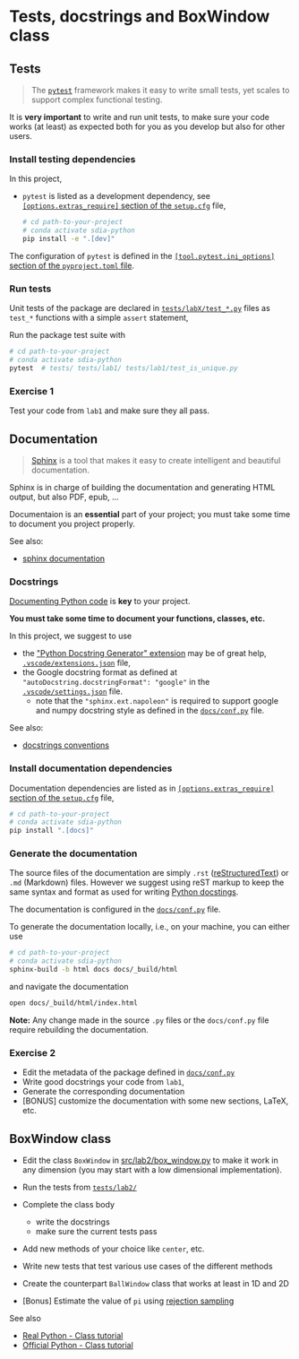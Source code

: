 # Tests, docstrings and BoxWindow class

## Tests

> The [`pytest`](https://docs.pytest.org/en/6.2.x/) framework makes it easy to write small tests, yet scales to support complex functional testing.

It is **very important** to write and run unit tests, to make sure your code works (at least) as expected both for you as you develop but also for other users.

### Install testing dependencies

In this project,

- `pytest` is listed as a development dependency, see [`[options.extras_require]` section of the `setup.cfg`](../../setup.cfg) file,

    ```bash
    # cd path-to-your-project
    # conda activate sdia-python
    pip install -e ".[dev]"
    ```

The configuration of `pytest` is defined in the [`[tool.pytest.ini_options]` section of the `pyproject.toml` file](https://docs.pytest.org/en/latest/reference/customize.html#pyproject-toml).

### Run tests

Unit tests of the package are declared in [`tests/labX/test_*.py`](../../tests/) files as `test_*` functions with a simple `assert` statement,

Run the package test suite with

```bash
# cd path-to-your-project
# conda activate sdia-python
pytest  # tests/ tests/lab1/ tests/lab1/test_is_unique.py
```

### Exercise 1

Test your code from `lab1` and make sure they all pass.

## Documentation

> [Sphinx](https://www.sphinx-doc.org/en/master/index.html)  is a tool that makes it easy to create intelligent and beautiful documentation.

Sphinx is in charge of building the documentation and generating HTML output, but also PDF, epub, ...

Documentaion is an **essential** part of your project; you must take some time to document you project properly.

See also:

- [sphinx documentation](https://www.sphinx-doc.org/en/master/usage/configuration.html)

### Docstrings

[Documenting Python code](https://realpython.com/documenting-python-code/) is **key** to your project.

**You must take some time to document your functions, classes, etc.**

In this project, we suggest to use

- the ["Python Docstring Generator" extension](https://marketplace.visualstudio.com/items?itemName=njpwerner.autodocstring) may be of great help, [`.vscode/extensions.json`](../../.vscode/extensions.json) file,
- the Google docstring format as defined at  `"autoDocstring.docstringFormat": "google"` in the [`.vscode/settings.json`](../../.vscode/settings.json) file.
  - note that the `"sphinx.ext.napoleon"` is required to support google and numpy docstring style as defined in the [`docs/conf.py`](../../docs/conf.py) file.

See also:

- [docstrings conventions](https://www.python.org/dev/peps/pep-0257/)

### Install documentation dependencies

Documentation dependencies are listed as in [`[options.extras_require]` section of the `setup.cfg`](../../setup.cfg) file,

  ```bash
  # cd path-to-your-project
  # conda activate sdia-python
  pip install ".[docs]"
  ```

### Generate the documentation

The source files of the documentation are simply `.rst` ([reStructuredText](https://docutils.sourceforge.io/rst.html)) or `.md` (Markdown) files.
However we suggest using reST markup to keep the same syntax and format as used for writing [Python docstings](https://devguide.python.org/documenting/).

The documentation is configured in the [`docs/conf.py`](../../docs/conf.py) file.

To generate the documentation locally, i.e., on your machine, you can either use

  ```bash
  # cd path-to-your-project
  # conda activate sdia-python
  sphinx-build -b html docs docs/_build/html
  ```

  and navigate the documentation

  ```bash
  open docs/_build/html/index.html
  ```

**Note:** Any change made in the source `.py` files or the `docs/conf.py` file require rebuilding the documentation.

### Exercise 2

- Edit the metadata of the package defined in [`docs/conf.py`](../../docs/conf.py)
- Write good docstrings your code from `lab1`,
- Generate the corresponding documentation
- [BONUS] customize the documentation with some new sections, LaTeX, etc.

## BoxWindow class

- Edit the class `BoxWindow` in [src/lab2/box_window.py](./box_window.py) to make it work in any dimension (you may start with a low dimensional implementation).
- Run the tests from [`tests/lab2/`](../../tests/lab2)
- Complete the class body
  - write the docstrings
  - make sure the current tests pass
- Add new methods of your choice like `center`, etc.
- Write new tests that test various use cases of the different methods
- Create the counterpart `BallWindow` class that works at least in 1D and 2D

- [Bonus] Estimate the value of `pi` using [rejection sampling](https://en.wikipedia.org/wiki/Rejection_sampling)

See also

- [Real Python - Class tutorial](https://realpython.com/python3-object-oriented-programming/)
- [Official Python - Class tutorial](https://docs.python.org/fr/3/tutorial/classes.html)
